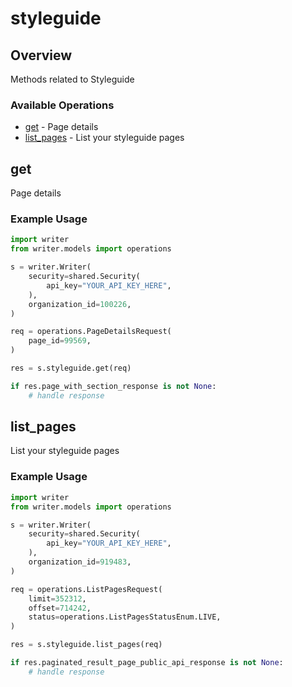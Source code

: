 # styleguide

## Overview

Methods related to Styleguide

### Available Operations

* [get](#get) - Page details
* [list_pages](#list_pages) - List your styleguide pages

## get

Page details

### Example Usage

```python
import writer
from writer.models import operations

s = writer.Writer(
    security=shared.Security(
        api_key="YOUR_API_KEY_HERE",
    ),
    organization_id=100226,
)

req = operations.PageDetailsRequest(
    page_id=99569,
)

res = s.styleguide.get(req)

if res.page_with_section_response is not None:
    # handle response
```

## list_pages

List your styleguide pages

### Example Usage

```python
import writer
from writer.models import operations

s = writer.Writer(
    security=shared.Security(
        api_key="YOUR_API_KEY_HERE",
    ),
    organization_id=919483,
)

req = operations.ListPagesRequest(
    limit=352312,
    offset=714242,
    status=operations.ListPagesStatusEnum.LIVE,
)

res = s.styleguide.list_pages(req)

if res.paginated_result_page_public_api_response is not None:
    # handle response
```
